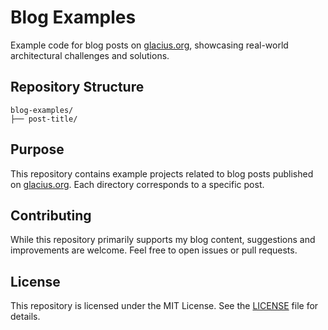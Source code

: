 # Blog Examples

Example code for blog posts on [glacius.org](https://glacius.org), showcasing real-world architectural challenges and solutions.

## Repository Structure

```
blog-examples/
├── post-title/
```

## Purpose

This repository contains example projects related to blog posts published on [glacius.org](https://glacius.org). Each directory corresponds to a specific post.

## Contributing

While this repository primarily supports my blog content, suggestions and improvements are welcome. Feel free to open issues or pull requests.

## License

This repository is licensed under the MIT License. See the [LICENSE](LICENSE) file for details.
